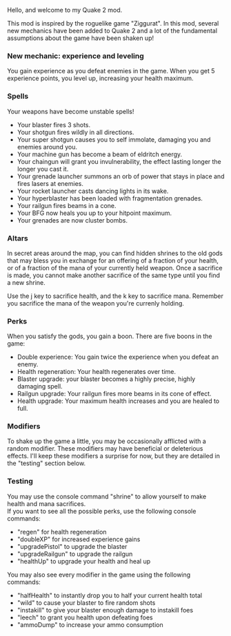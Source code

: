 Hello, and welcome to my Quake 2 mod.

This mod is inspired by the roguelike game "Ziggurat". In this mod, several new mechanics have been added to Quake 2 and a lot of the fundamental assumptions about the game have been shaken up!


### New mechanic: experience and leveling

You gain experience as you defeat enemies in the game. When you get 5 experience points, you level up, increasing your health maximum.

### Spells

Your weapons have become unstable spells!
- Your blaster fires 3 shots.
- Your shotgun fires wildly in all directions.
- Your super shotgun causes you to self immolate, damaging you and enemies around you.
- Your machine gun has become a beam of eldritch energy.
- Your chaingun will grant you invulnerability, the effect lasting longer the longer you cast it.
- Your grenade launcher summons an orb of power that stays in place and fires lasers at enemies.
- Your rocket launcher casts dancing lights in its wake.
- Your hyperblaster has been loaded with fragmentation grenades. 
- Your railgun fires beams in a cone.
- Your BFG now heals you up to your hitpoint maximum.
- Your grenades are now cluster bombs.

### Altars

In secret areas around the map, you can find hidden shrines to the old gods that may bless you in exchange for an offering of a fraction of your health, or of a fraction of the mana of your currently held weapon. Once a sacrifice is made, you cannot make another sacrifice of the same type until you find a new shrine.

Use the j key to sacrifice health, and the k key to sacrifice mana. Remember you sacrifice the mana of the weapon you're currenly holding.

### Perks

When you satisfy the gods, you gain a boon. There are five boons in the game:

- Double experience: You gain twice the experience when you defeat an enemy.
- Health regeneration: Your health regenerates over time.
- Blaster upgrade: your blaster becomes a highly precise, highly damaging spell.
- Railgun upgrade: Your railgun fires more beams in its cone of effect.
- Health upgrade: Your maximum health increases and you are healed to full.

### Modifiers

To shake up the game a little, you may be occasionally afflicted with a random modifier. These modifiers may have beneficial or deleterious effects. I'll keep these modifiers a surprise for now, but they are detailed in the "testing" section below. 

### Testing
You may use the console command "shrine" to allow yourself to make health and mana sacrifices.<br>
If you want to see all the possible perks, use the following console commands:
- "regen" for health regeneration
- "doubleXP" for increased experience gains
- "upgradePistol" to upgrade the blaster
- "upgradeRailgun" to upgrade the railgun
- "healthUp" to upgrade your health and heal up

You may also see every modifier in the game using the following commands:
- "halfHealth" to instantly drop you to half your current health total
- "wild" to cause your blaster to fire random shots
- "instakill" to give your blaster enough damage to instakill foes
- "leech" to grant you health upon defeating foes
- "ammoDump" to increase your ammo consumption